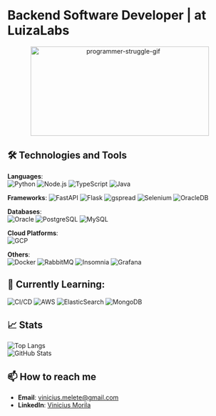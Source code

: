 # Backend Software Developer | at LuizaLabs

 <p align="center">
  <img src="https://media.giphy.com/media/LmNwrBhejkK9EFP504/giphy.gif" width="400" height="200" alt="programmer-struggle-gif">
</p>


## 🛠️ Technologies and Tools
**Languages**:  
![Python](https://img.shields.io/badge/Python-3776AB?style=for-the-badge&logo=python&logoColor=white)
![Node.js](https://img.shields.io/badge/Node.js-43853D?style=for-the-badge&logo=node.js&logoColor=white)
![TypeScript](https://img.shields.io/badge/TypeScript-007ACC?style=for-the-badge&logo=typescript&logoColor=white)
![Java](https://img.shields.io/badge/Java-007396?style=for-the-badge&logo=java&logoColor=white)

**Frameworks**:
![FastAPI](https://img.shields.io/badge/FastAPI-009688?style=for-the-badge&logo=fastapi&logoColor=white)
![Flask](https://img.shields.io/badge/Flask-000000?style=for-the-badge&logo=flask&logoColor=white)
![gspread](https://img.shields.io/badge/gspread-34A853?style=for-the-badge&logo=google-sheets&logoColor=white)
![Selenium](https://img.shields.io/badge/Selenium-43B02A?style=for-the-badge&logo=selenium&logoColor=white)
![OracleDB](https://img.shields.io/badge/OracleDB-F80000?style=for-the-badge&logo=oracle&logoColor=white)



**Databases**:  
![Oracle](https://img.shields.io/badge/Oracle-F80000?style=for-the-badge&logo=oracle&logoColor=white)
![PostgreSQL](https://img.shields.io/badge/PostgreSQL-316192?style=for-the-badge&logo=postgresql&logoColor=white)
![MySQL](https://img.shields.io/badge/MySQL-4479A1?style=for-the-badge&logo=mysql&logoColor=white)

**Cloud Platforms**:  
![GCP](https://img.shields.io/badge/GCP-4285F4?style=for-the-badge&logo=google-cloud&logoColor=white)

**Others**:  
![Docker](https://img.shields.io/badge/Docker-2496ED?style=for-the-badge&logo=docker&logoColor=white)
![RabbitMQ](https://img.shields.io/badge/RabbitMQ-FF6600?style=for-the-badge&logo=rabbitmq&logoColor=white)
![Insomnia](https://img.shields.io/badge/Insomnia-4000BF?style=for-the-badge&logo=insomnia&logoColor=white)
![Grafana](https://img.shields.io/badge/Grafana-F46800?style=for-the-badge&logo=grafana&logoColor=white)

## 🌱 Currently Learning:
![CI/CD](https://img.shields.io/badge/CI%2FCD-3F51B5?style=for-the-badge&logo=github-actions&logoColor=white)
![AWS](https://img.shields.io/badge/AWS-232F3E?style=for-the-badge&logo=amazon-aws&logoColor=white)
![ElasticSearch](https://img.shields.io/badge/ElasticSearch-005571?style=for-the-badge&logo=elasticsearch&logoColor=white)
![MongoDB](https://img.shields.io/badge/MongoDB-47A248?style=for-the-badge&logo=mongodb&logoColor=white)

## 📈 Stats
![Top Langs](https://github-readme-stats.vercel.app/api/top-langs/?username=ViniciusMorila&layout=compact&theme=radical)  
![GitHub Stats](https://github-readme-stats.vercel.app/api?username=ViniciusMorila&show_icons=true&theme=radical)

## 📫 How to reach me
- **Email**: [vinicius.melete@gmail.com](mailto:vinicius.melete@gmail.com)  
- **LinkedIn**: [Vinicius Morila](https://www.linkedin.com/in/viniciusmorila/)

